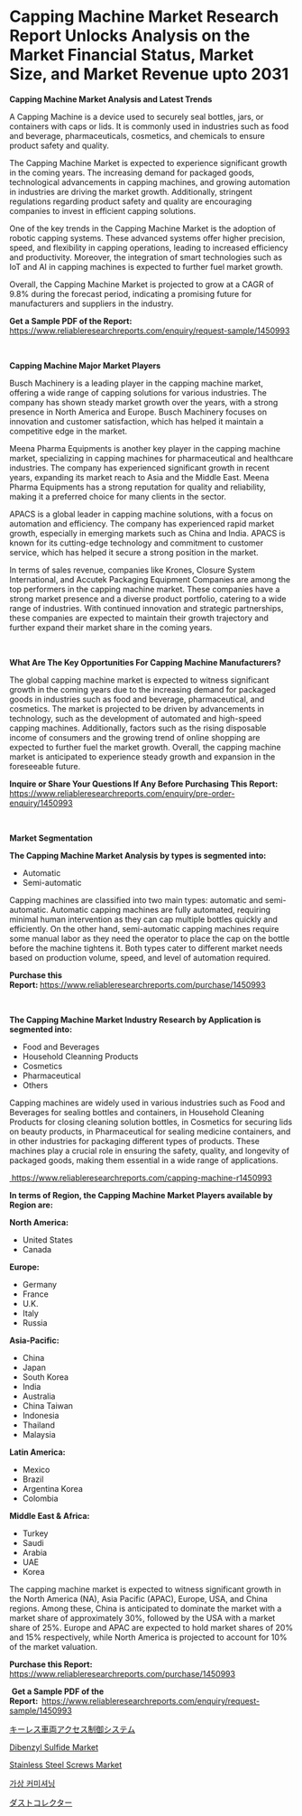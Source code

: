 <p><h1>Capping Machine Market Research Report Unlocks Analysis on the Market Financial Status, Market Size, and Market Revenue upto 2031</h1></p><p><strong>Capping Machine Market Analysis and Latest Trends</strong></p>
<p><p>A Capping Machine is a device used to securely seal bottles, jars, or containers with caps or lids. It is commonly used in industries such as food and beverage, pharmaceuticals, cosmetics, and chemicals to ensure product safety and quality.</p><p>The Capping Machine Market is expected to experience significant growth in the coming years. The increasing demand for packaged goods, technological advancements in capping machines, and growing automation in industries are driving the market growth. Additionally, stringent regulations regarding product safety and quality are encouraging companies to invest in efficient capping solutions.</p><p>One of the key trends in the Capping Machine Market is the adoption of robotic capping systems. These advanced systems offer higher precision, speed, and flexibility in capping operations, leading to increased efficiency and productivity. Moreover, the integration of smart technologies such as IoT and AI in capping machines is expected to further fuel market growth.</p><p>Overall, the Capping Machine Market is projected to grow at a CAGR of 9.8% during the forecast period, indicating a promising future for manufacturers and suppliers in the industry.</p></p>
<p><strong>Get a Sample PDF of the Report:&nbsp;</strong> <a href="https://www.reliableresearchreports.com/enquiry/request-sample/1450993">https://www.reliableresearchreports.com/enquiry/request-sample/1450993</a></p>
<p>&nbsp;</p>
<p><strong>Capping Machine Major Market Players</strong></p>
<p><p>Busch Machinery is a leading player in the capping machine market, offering a wide range of capping solutions for various industries. The company has shown steady market growth over the years, with a strong presence in North America and Europe. Busch Machinery focuses on innovation and customer satisfaction, which has helped it maintain a competitive edge in the market.</p><p>Meena Pharma Equipments is another key player in the capping machine market, specializing in capping machines for pharmaceutical and healthcare industries. The company has experienced significant growth in recent years, expanding its market reach to Asia and the Middle East. Meena Pharma Equipments has a strong reputation for quality and reliability, making it a preferred choice for many clients in the sector.</p><p>APACS is a global leader in capping machine solutions, with a focus on automation and efficiency. The company has experienced rapid market growth, especially in emerging markets such as China and India. APACS is known for its cutting-edge technology and commitment to customer service, which has helped it secure a strong position in the market.</p><p>In terms of sales revenue, companies like Krones, Closure System International, and Accutek Packaging Equipment Companies are among the top performers in the capping machine market. These companies have a strong market presence and a diverse product portfolio, catering to a wide range of industries. With continued innovation and strategic partnerships, these companies are expected to maintain their growth trajectory and further expand their market share in the coming years.</p></p>
<p>&nbsp;</p>
<p><strong>What Are The Key Opportunities For Capping Machine Manufacturers?</strong></p>
<p><p>The global capping machine market is expected to witness significant growth in the coming years due to the increasing demand for packaged goods in industries such as food and beverage, pharmaceutical, and cosmetics. The market is projected to be driven by advancements in technology, such as the development of automated and high-speed capping machines. Additionally, factors such as the rising disposable income of consumers and the growing trend of online shopping are expected to further fuel the market growth. Overall, the capping machine market is anticipated to experience steady growth and expansion in the foreseeable future.</p></p>
<p><strong>Inquire or Share Your Questions If Any Before Purchasing This Report:</strong> <a href="https://www.reliableresearchreports.com/enquiry/pre-order-enquiry/1450993">https://www.reliableresearchreports.com/enquiry/pre-order-enquiry/1450993</a></p>
<p>&nbsp;</p>
<p><strong>Market Segmentation</strong></p>
<p><strong>The Capping Machine Market Analysis by types is segmented into:</strong></p>
<p><ul><li>Automatic</li><li>Semi-automatic</li></ul></p>
<p><p>Capping machines are classified into two main types: automatic and semi-automatic. Automatic capping machines are fully automated, requiring minimal human intervention as they can cap multiple bottles quickly and efficiently. On the other hand, semi-automatic capping machines require some manual labor as they need the operator to place the cap on the bottle before the machine tightens it. Both types cater to different market needs based on production volume, speed, and level of automation required.</p></p>
<p><strong>Purchase this Report:&nbsp;</strong><a href="https://www.reliableresearchreports.com/purchase/1450993">https://www.reliableresearchreports.com/purchase/1450993</a></p>
<p>&nbsp;</p>
<p><strong>The Capping Machine Market Industry Research by Application is segmented into:</strong></p>
<p><ul><li>Food and Beverages</li><li>Household Cleanning Products</li><li>Cosmetics</li><li>Pharmaceutical</li><li>Others</li></ul></p>
<p><p>Capping machines are widely used in various industries such as Food and Beverages for sealing bottles and containers, in Household Cleaning Products for closing cleaning solution bottles, in Cosmetics for securing lids on beauty products, in Pharmaceutical for sealing medicine containers, and in other industries for packaging different types of products. These machines play a crucial role in ensuring the safety, quality, and longevity of packaged goods, making them essential in a wide range of applications.</p></p>
<p><a href="https://www.reliableresearchreports.com/capping-machine-r1450993">&nbsp;https://www.reliableresearchreports.com/capping-machine-r1450993</a></p>
<p><strong>In terms of Region, the Capping Machine Market Players available by Region are:</strong></p>
<p>
    <p> <strong> North America: </strong>
        <ul>
            <li>United States</li>
            <li>Canada</li>
        </ul>
        </p> 
    <p> <strong> Europe: </strong>
        <ul>
            <li>Germany</li>
            <li>France</li>
            <li>U.K.</li>
            <li>Italy</li>
            <li>Russia</li>
        </ul>
        </p> 
    <p> <strong> Asia-Pacific: </strong>
        <ul>
            <li>China</li>
            <li>Japan</li>
            <li>South Korea</li>
            <li>India</li>
            <li>Australia</li>
            <li>China Taiwan</li>
            <li>Indonesia</li>
            <li>Thailand</li>
            <li>Malaysia</li>
        </ul>
        </p> 
    <p> <strong> Latin America: </strong>
        <ul>
            <li>Mexico</li>
            <li>Brazil</li>
            <li>Argentina Korea</li>
            <li>Colombia</li>
        </ul>
        </p> 
    <p> <strong> Middle East & Africa: </strong>
        <ul>
            <li>Turkey</li>
            <li>Saudi</li>
            <li>Arabia</li>
            <li>UAE</li>
            <li>Korea</li>
        </ul>
    </p>
    </p>
<p><p>The capping machine market is expected to witness significant growth in the North America (NA), Asia Pacific (APAC), Europe, USA, and China regions. Among these, China is anticipated to dominate the market with a market share of approximately 30%, followed by the USA with a market share of 25%. Europe and APAC are expected to hold market shares of 20% and 15% respectively, while North America is projected to account for 10% of the market valuation.</p></p>
<p><strong>Purchase this Report: </strong><a href="https://www.reliableresearchreports.com/purchase/1450993">https://www.reliableresearchreports.com/purchase/1450993</a></p>
<p>&nbsp;<strong>Get a Sample PDF of the Report:&nbsp;&nbsp;</strong><a href="https://www.reliableresearchreports.com/enquiry/request-sample/1450993">https://www.reliableresearchreports.com/enquiry/request-sample/1450993</a></p>
<p><strong></strong></p>
<p><p><a href="https://github.com/bucuel854722/Market-Research-Report-List-1/blob/main/720111029164.md">キーレス車両アクセス制御システム</a></p><p><a href="https://issuu.com/reportprime-2/docs/dibenzyl-sulfide-market-size-2030.pptx">Dibenzyl Sulfide Market</a></p><p><a href="https://github.com/cecuraprangm/Market-Research-Report-List-2/blob/main/stainless-steel-screws-market.md">Stainless Steel Screws Market</a></p><p><a href="https://github.com/TimmyMann6767/Market-Research-Report-List-1/blob/main/530346226862.md">가상 커미셔닝</a></p><p><a href="https://github.com/xemfu2379520/Market-Research-Report-List-1/blob/main/315410229161.md">ダストコレクター</a></p></p>
